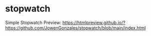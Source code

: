 # stopwatch
Simple Stopwatch 
Preview: https://htmlpreview.github.io/?https://github.com/JowenGonzales/stopwatch/blob/main/index.html
